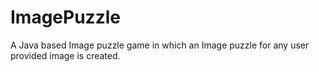 # ImagePuzzle
A Java based Image puzzle game in which an Image puzzle for any user provided image is created.
